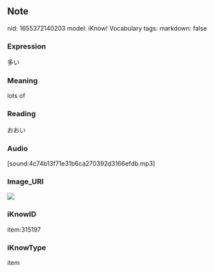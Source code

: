 ## Note
nid: 1655372140203
model: iKnow! Vocabulary
tags: 
markdown: false

### Expression
多い

### Meaning
lots of

### Reading
おおい

### Audio
[sound:4c74b13f71e31b6ca270392d3166efdb.mp3]

### Image_URI
<img src="7fa841def84e6a5f40c3f1835c7be726.jpg">

### iKnowID
item:315197

### iKnowType
item
